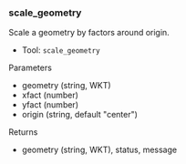 ### scale_geometry

Scale a geometry by factors around origin.

- Tool: `scale_geometry`

Parameters

- geometry (string, WKT)
- xfact (number)
- yfact (number)
- origin (string, default "center")

Returns

- geometry (string, WKT), status, message
